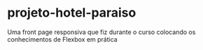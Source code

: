 # projeto-hotel-paraiso
 Uma front page responsiva que fiz durante o curso colocando os conhecimentos de Flexbox  em prática
